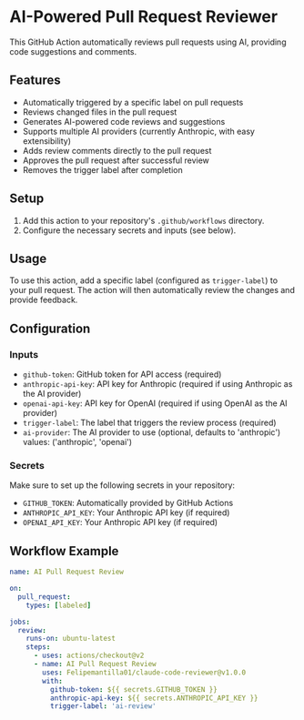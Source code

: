 # AI-Powered Pull Request Reviewer

This GitHub Action automatically reviews pull requests using AI, providing code suggestions and comments.

## Features

- Automatically triggered by a specific label on pull requests
- Reviews changed files in the pull request
- Generates AI-powered code reviews and suggestions
- Supports multiple AI providers (currently Anthropic, with easy extensibility)
- Adds review comments directly to the pull request
- Approves the pull request after successful review
- Removes the trigger label after completion

## Setup

1. Add this action to your repository's `.github/workflows` directory.
2. Configure the necessary secrets and inputs (see below).

## Usage

To use this action, add a specific label (configured as `trigger-label`) to your pull request. The action will then automatically review the changes and provide feedback.

## Configuration

### Inputs

- `github-token`: GitHub token for API access (required)
- `anthropic-api-key`: API key for Anthropic (required if using Anthropic as the AI provider)
- `openai-api-key`: API key for OpenAI (required if using OpenAI as the AI provider)
- `trigger-label`: The label that triggers the review process (required)
- `ai-provider`: The AI provider to use (optional, defaults to 'anthropic') values: ('anthropic', 'openai')

### Secrets

Make sure to set up the following secrets in your repository:

- `GITHUB_TOKEN`: Automatically provided by GitHub Actions
- `ANTHROPIC_API_KEY`: Your Anthropic API key (if required)
- `OPENAI_API_KEY`: Your Anthropic API key (if required)

## Workflow Example

```yaml
name: AI Pull Request Review

on:
  pull_request:
    types: [labeled]

jobs:
  review:
    runs-on: ubuntu-latest
    steps:
      - uses: actions/checkout@v2
      - name: AI Pull Request Review
        uses: Felipemantilla01/claude-code-reviewer@v1.0.0
        with:
          github-token: ${{ secrets.GITHUB_TOKEN }}
          anthropic-api-key: ${{ secrets.ANTHROPIC_API_KEY }}
          trigger-label: 'ai-review'